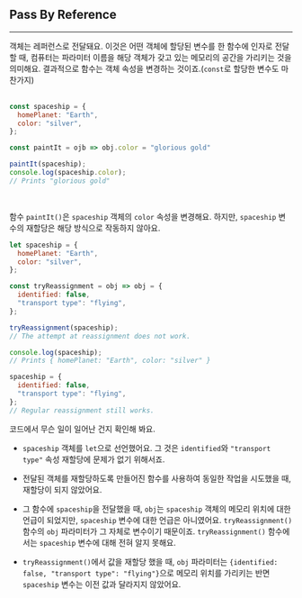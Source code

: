 ## Pass By Reference
---
객체는 레퍼런스로 전달돼요. 이것은 어떤 객체에 할당된 변수를 한 함수에 인자로 전달할 때, 컴퓨터는 파라미터 이름을 해당 객체가 갖고 있는 메모리의 공간을 가리키는 것을 의미해요. 결과적으로 함수는 객체 속성을 변경하는 것이죠.(`const`로 할당한 변수도 마찬가지)
<br>
<br>

```javascript
const spaceship = {
  homePlanet: "Earth",
  color: "silver",
};

const paintIt = ojb => obj.color = "glorious gold"

paintIt(spaceship);
console.log(spaceship.color);
// Prints "glorious gold"
```
<br>

함수 `paintIt()`은 `spaceship` 객체의 `color` 속성을 변경해요. 하지만, `spaceship` 변수의 재할당은 해당 방식으로 작동하지 않아요.

```javascript
let spaceship = {
  homePlanet: "Earth",
  color: "silver",
};

const tryReassignment = obj => obj = {
  identified: false,
  "transport type": "flying",
};

tryReassignment(spaceship);
// The attempt at reassignment does not work.

console.log(spaceship);
// Prints { homePlanet: "Earth", color: "silver" }

spaceship = {
  identified: false,
  "transport type": "flying",
};
// Regular reassignment still works.
```

코드에서 무슨 일이 일어난 건지 확인해 봐요.

- `spaceship` 객체를 `let`으로 선언했어요. 그 것은 `identified`와 `"transport type"` 속성 재할당에 문제가 없기 위해서죠.

- 전달된 객체를 재할당하도록 만들어진 함수를 사용하여 동일한 작업을 시도했을 때, 재할당이 되지 않았어요.

- 그 함수에 `spaceship`을 전달했을 때, `obj`는 `spaceship` 객체의 메모리 위치에 대한 언급이 되었지만, `spaceship` 변수에 대한 언급은 아니였어요. `tryReassignment()` 함수의 `obj` 파라미터가 그 자체로 변수이기 때문이죠. `tryReassignment()` 함수에서는 `spaceship` 변수에 대해 전혀 알지 못해요.

- `tryReassignment()`에서 값을 재할당 했을 때, `obj` 파라미터는 `{identified: false, "transport type": "flying"}`으로 메모리 위치를 가리키는 반면 `spaceship` 변수는 이전 값과 달라지지 않았어요.
